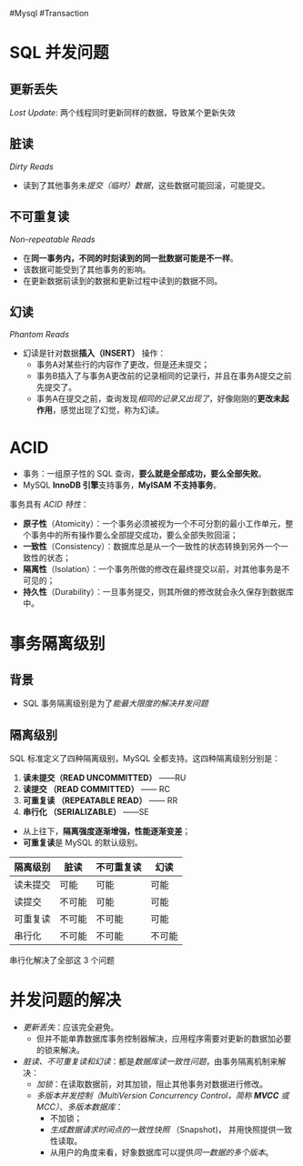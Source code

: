 #Mysql #Transaction

# SQL 并发问题
## 更新丢失 
*Lost Update*: 两个线程同时更新同样的数据，导致某个更新失效

## 脏读
*Dirty Reads*
- 读到了其他事务未*提交（临时）数据*，这些数据可能回滚，可能提交。

## 不可重复读
*Non-repeatable Reads*
- 在**同一事务内，不同的时刻读到的同一批数据可能是不一样**。
- 该数据可能受到了其他事务的影响。
- 在更新数据前读到的数据和更新过程中读到的数据不同。
## 幻读
*Phantom Reads*
- 幻读是针对数据**插入（INSERT）** 操作：
	- 事务A对某些行的内容作了更改，但是还未提交；
	- 事务B插入了与事务A更改前的记录相同的记录行，并且在事务A提交之前先提交了。
	- 事务A在提交之前，查询发现*相同的记录又出现了*，好像刚刚的**更改未起作用**，感觉出现了幻觉，称为幻读。

# ACID
- 事务：一组原子性的 SQL 查询，**要么就是全部成功，要么全部失败**。
- MySQL  **InnoDB 引擎**支持事务，**MyISAM 不支持事务**。

事务具有 *ACID 特性*：
- **原子性**（Atomicity）：一个事务必须被视为一个不可分割的最小工作单元，整个事务中的所有操作要么全部提交成功，要么全部失败回滚；
- **一致性**（Consistency）：数据库总是从一个一致性的状态转换到另外一个一致性的状态；
- **隔离性**（Isolation）：一个事务所做的修改在最终提交以前，对其他事务是不可见的；
- **持久性**（Durability）：一旦事务提交，则其所做的修改就会永久保存到数据库中。


# 事务隔离级别
## 背景
- SQL 事务隔离级别是为了*能最大限度的解决并发问题*

## 隔离级别
SQL 标准定义了四种隔离级别，MySQL 全都支持。这四种隔离级别分别是：
1. **读未提交（READ UNCOMMITTED）** ——RU
2. **读提交 （READ COMMITTED）** —— RC
3. **可重复读 （REPEATABLE READ）** —— RR
4. **串行化 （SERIALIZABLE）** ——SE

- 从上往下，**隔离强度逐渐增强，性能逐渐变差**；
- **可重复读**是 MySQL 的默认级别。

| 隔离级别 | 脏读   | 不可重复读 | 幻读   |
| -------- | ------ | ---------- | ------ |
| 读未提交 | 可能   | 可能       | 可能   |
| 读提交   | 不可能 | 可能       | 可能   |
| 可重复读 | 不可能 | 不可能     | 可能   |
| 串行化   | 不可能 | 不可能     | 不可能 |

串行化解决了全部这 3 个问题

# 并发问题的解决
- *更新丢失*：应该完全避免。
	- 但并不能单靠数据库事务控制器解决，应用程序需要对更新的数据加必要的锁来解决。
-   *脏读、不可重复读和幻读*：都是*数据库读一致性问题*，由事务隔离机制来解决：
    - *加锁*：在读取数据前，对其加锁，阻止其他事务对数据进行修改。
    - *多版本并发控制（MultiVersion Concurrency Control，简称 **MVCC** 或 MCC）*、*多版本数据库*：
	    - 不加锁；
	    - *生成数据请求时间点的一致性快照* （Snapshot)， 并用快照提供一致性读取。
	    - 从用户的角度来看，好象数据库可以提供*同一数据的多个版本*。

